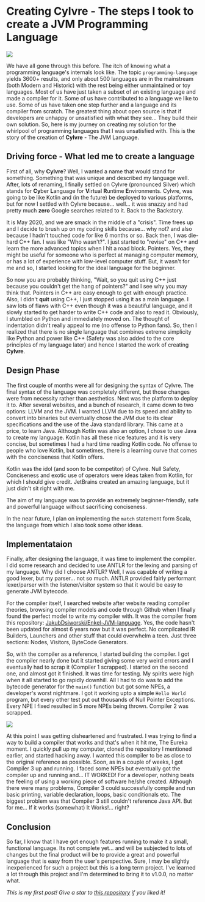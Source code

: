 # Creating Cylvre - The steps I took to create a JVM Programming Language

   ![](https://github.com/SivAxis/SivAxis.github.io/blob/main/images/Always%20need%20new%20programming%20languages%20(freeCodeCamp).png)

We have all gone through this before. The itch of knowing what a programming language's internals look like. The topic ``programming-language`` yields 3600+ results, and only about 500 languages are in the mainstream (both Modern and Historic) with the rest being either unmaintained or toy languages. Most of us have just taken a subset of an existing language and made a compiler for it. Some of us have contributed to a language we like to use. Some of us have taken one step further and a language and its compiler from scratch. The greatest thing about open source is that if developers are unhappy or unsatisfied with what they see... They build their own solution. So, here is my journey on creating my solution for the whirlpool of programming languages that I was unsatisfied with. This is the story of the creation of **Cylvre** - The JVM Language.

## Driving force - What led me to create a language

First of all, why **Cylvre**? Well, I wanted a name that would stand for something. Something that was unique and described my language well. After, lots of renaming, I finally settled on Cylvre (pronounced Silver) which stands for **Cy**ber **L**anguage for **V**irtual **R**untime **E**nvironments. Cylvre, was going to be like Kotlin and (in the future) be deployed to various platforms, but for now I settled with Cylvre because... well... it was snazzy and had pretty much **zero** Google searches related to it. Back to the Backstory.

It is May 2020, and we are smack in the middle of a "crisis". Time frees up and I decide to brush up on my coding skills because... why not? and also because I hadn't touched code for like 6 months or so. Back then, I was die-hard C++ fan. I was like "Who wasn't?". I just started to "revise" on C++ and learn the more advanced topics when I hit a road block. Pointers. Yes, they might be useful for someone who is perfect at managing computer memory, or has a lot of experience with low-level computer stuff. But, it wasn't for me and so, I started looking for the ideal language for the beginner.

So now you are probably thinking, "Wait, so you quit using C++ just because you couldn't get the hang of pointers?" and I see why you may think that. Pointers in C++ are easy enough to get with enough practice. Also, I didn't **quit** using C++, I just stopped using it as a main language. I saw lots of flaws with C++ even though it was a beautiful language, and it slowly started to get harder to write C++ code and also to read it. Obviously, I stumbled on Python and immediately moved on. The thought of indentation didn't really appeal to me (no offense to Python fans). So, then I realized that there is no single language that combines extreme simplicity like Python and power like C++ (Safety was also added to the core principles of my language later) and hence I started the work of creating **Cylvre**.

## Design Phase

The first couple of months were all for designing the syntax of Cylvre. The final syntax of the language was completely different, but those changes were from necessity rather than aesthetics. Next was the platform to deploy it to. After several websites, and a bunch of research, it came down to two options: LLVM and the JVM. I wanted LLVM due to its speed and ability to convert into binaries but eventually chose the JVM due to its clear specifications and the use of the Java standard library. This came at a price, to learn Java. Although Kotlin was also an option, I chose to use Java to create my language. Kotlin has all these nice features and it is very concise, but sometimes I had a hard time reading Kotlin code. No offense to people who love Kotlin, but sometimes, there is a learning curve that comes with the conciseness that Kotlin offers.

Kotlin was the idol (and soon to be competitor) of Cylvre. Null Safety, Conciseness and exotic use of operators were ideas taken from Kotlin, for which I should give credit. JetBrains created an amazing language, but it just didn't sit right with me. 

The aim of my language was to provide an extremely beginner-friendly, safe and powerful language without sacrificing conciseness.

In the near future, I plan on implementing the ``match`` statement form Scala, the language from which I also took some other ideas.

## Implementataion

Finally, after designing the language, it was time to implement the compiler. I did some research and decided to use ANTLR for the lexing and parsing of my language.
Why did I choose ANTLR? Well, I was capable of writing a good lexer, but my parser... not so much. ANTLR provided fairly performant lexer/parser with the listener/visitor system so that it would be easy to generate JVM bytecode.

For the compiler itself, I searched website after website reading compiler theories, browsing compiler models and code through Github when I finally found the perfect model to write my compiler with. It was the compiler from this repository: [JakubDsiworski/Enkel-JVM-language](https://github.com/JakubDziworski/Enkel-JVM-language).
Yes, the code hasn't been updated for almost 6 years now but it was perfect. No compilcated IR Builders, Launchers and other stuff that could overwhelm a teen. Just three sections: Nodes, Visitors, ByteCode Generators. 

So, with the compiler as a reference, I started building the compiler. I got the compiler nearly done but it started giving some very weird errors and I eventually had to scrap it (Compiler 1 scrapped). I started on the second one, and almost got it finished. It was time for testing. My spirits were high when it all started to go rapidly downhill. All I had to do was to add the bytecode generator for the ``main()`` function but got some NPEs, a developer's worst nightmare. I got it working upto a simple ``Hello World`` program, but every other test put out thousands of Null Pointer Exceptions. Every NPE I fixed resulted in 5 more NPEs being thrown. Compiler 2 was scrapped.

![](https://github.com/SivAxis/SivAxis.github.io/blob/main/images/99%20little%20bugs%20meme.png)

At this point I was getting disheartened and frustrated. I was trying to find a way to build a compiler that works and that's when it hit me, The Eureka moment.
I quickly pull up my computer, cloned the repository I mentioned earlier, and started hacking away. I wanted this compiler to be as close to the original reference as possible.
Soon, as in a couple of weeks, I got Compiler 3 up and running. I faced some NPEs but eventually got the compiler up and running and... IT WORKED! For a developer, nothing beats the feeling of using a working piece of software he/she created. Although there were many problems, Compiler 3 could successfully compile and run basic printing, variable declaration, loops, basic conditionals etc. The biggest problem was that Compiler 3 still couldn't reference Java API. But for me... If it works (somewhat) It Works!... right?


## Conclusion

So far, I know that I have got enough features running to make it a small, functional language. Its not complete yet... and will be subjected to lots of changes but the final product will be to provide a great and powerful language that is easy from the user's perspective. Sure, I may be slightly inexperienced for such a project but this is a long term project. I've learned a lot through this project and I'm determined to bring it to v1.0.0, no matter what.

*This is my first post! Give a star to [this repository](https://github.com/SivAxis/SivAxis.github.io) if you liked it!*
